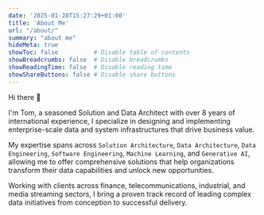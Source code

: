 ```yaml
---
date: '2025-01-28T15:27:29+01:00'
title: 'About Me'
url: "/about/"
summary: "about me"
hideMeta: true
showToc: false          # Disable table of contents
showBreadcrumbs: false  # Disable breadcrumbs
showReadingTime: false  # Disable reading time
showShareButtons: false # Disable share buttons
---
```

Hi there 👋

I'm Tom, a seasoned Solution and Data Architect with over 8 years of international experience, I specialize in designing and implementing enterprise-scale data and system infrastructures that drive business value.  

My expertise spans across `Solution Architecture`, `Data Architecture`, `Data Engineering`, `Software Engineering`, `Machine Learning`, and `Generative AI`, allowing me to offer comprehensive solutions that help organizations transform their data capabilities and unlock new opportunities. 

Working with clients across finance, telecommunications, industrial, and media streaming sectors, I bring a proven track record of leading complex data initiatives from conception to successful delivery.
